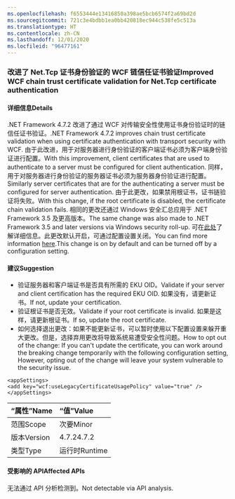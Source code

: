 ```yaml
---
ms.openlocfilehash: f6553444e13416850a398ae5bcb6574f2a69bd2d
ms.sourcegitcommit: 721c3e4bdbb1ea0bb420818ec944c538fe5c513a
ms.translationtype: HT
ms.contentlocale: zh-CN
ms.lasthandoff: 12/01/2020
ms.locfileid: "96477161"
---
```

### <a name="improved-wcf-chain-trust-certificate-validation-for-nettcp-certificate-authentication"></a><span data-ttu-id="7a1d7-101">改进了 Net.Tcp 证书身份验证的 WCF 链信任证书验证</span><span class="sxs-lookup"><span data-stu-id="7a1d7-101">Improved WCF chain trust certificate validation for Net.Tcp certificate authentication</span></span>

#### <a name="details"></a><span data-ttu-id="7a1d7-102">详细信息</span><span class="sxs-lookup"><span data-stu-id="7a1d7-102">Details</span></span>

<span data-ttu-id="7a1d7-103">.NET Framework 4.7.2 改进了通过 WCF 对传输安全性使用证书身份验证时的链信任证书验证。</span><span class="sxs-lookup"><span data-stu-id="7a1d7-103">.NET Framework 4.7.2 improves chain trust certificate validation when using certificate authentication with transport security with WCF.</span></span> <span data-ttu-id="7a1d7-104">由于此改进，用于对服务器进行身份验证的客户端证书必须为客户端身份验证进行配置。</span><span class="sxs-lookup"><span data-stu-id="7a1d7-104">With this improvement, client certificates that are used to authenticate to a server must be configured for client authentication.</span></span>  <span data-ttu-id="7a1d7-105">同样，用于对服务器进行身份验证的服务器证书必须为服务器身份验证进行配置。</span><span class="sxs-lookup"><span data-stu-id="7a1d7-105">Similarly server certificates that are for the authenticating a server must be configured for server authentication.</span></span> <span data-ttu-id="7a1d7-106">由于此更改，如果禁用根证书，证书链验证将失败。</span><span class="sxs-lookup"><span data-stu-id="7a1d7-106">With this change, if the root certificate is disabled, the certificate chain validation fails.</span></span> <span data-ttu-id="7a1d7-107">相同的更改还通过 Windows 安全汇总应用于 .NET Framework 3.5 及更高版本。</span><span class="sxs-lookup"><span data-stu-id="7a1d7-107">The same change was also made to .NET Framework 3.5 and later versions via Windows security roll-up.</span></span> <span data-ttu-id="7a1d7-108">可在[此处](https://support.microsoft.com/help/4055269/security-only-update-for-net-framework-3-5-1-4-5-2-4-6-4-6-1-4-6-2-4-7)了解详细信息。此更改默认开启，可通过配置设置关闭。</span><span class="sxs-lookup"><span data-stu-id="7a1d7-108">You can find more information [here](https://support.microsoft.com/help/4055269/security-only-update-for-net-framework-3-5-1-4-5-2-4-6-4-6-1-4-6-2-4-7).This change is on by default and can be turned off by a configuration setting.</span></span>

#### <a name="suggestion"></a><span data-ttu-id="7a1d7-109">建议</span><span class="sxs-lookup"><span data-stu-id="7a1d7-109">Suggestion</span></span>

<ul><li><span data-ttu-id="7a1d7-110">验证服务器和客户端证书是否具有所需的 EKU OID。</span><span class="sxs-lookup"><span data-stu-id="7a1d7-110">Validate if your server and client certification has the required EKU OID.</span></span> <span data-ttu-id="7a1d7-111">如果没有，请更新证书。</span><span class="sxs-lookup"><span data-stu-id="7a1d7-111">If not, update your certification.</span></span></li><li><span data-ttu-id="7a1d7-112">验证根证书是否无效。</span><span class="sxs-lookup"><span data-stu-id="7a1d7-112">Validate if your root certificate is invalid.</span></span> <span data-ttu-id="7a1d7-113">如果是这样，请更新根证书。</span><span class="sxs-lookup"><span data-stu-id="7a1d7-113">If so, update the root certificate.</span></span></li><li><span data-ttu-id="7a1d7-114">如何选择退出更改：如果不能更新证书，可以暂时使用以下配置设置来躲开重大更改。但是，选择弃用更改将导致系统易遭受安全性问题。</span><span class="sxs-lookup"><span data-stu-id="7a1d7-114">How to opt out of the change: If you can't update the certificate, you can work around the breaking change temporarily with the following configuration setting,  However, opting out of the change will leave your system vulnerable to the security issue.</span></span></li></ul><pre><code class="lang-xml">&lt;appSettings&gt;&#13;&#10;&lt;add key=&quot;wcf:useLegacyCertificateUsagePolicy&quot; value=&quot;true&quot; /&gt;&#13;&#10;&lt;/appSettings&gt;&#13;&#10;</code></pre>

| <span data-ttu-id="7a1d7-115">“属性”</span><span class="sxs-lookup"><span data-stu-id="7a1d7-115">Name</span></span>    | <span data-ttu-id="7a1d7-116">“值”</span><span class="sxs-lookup"><span data-stu-id="7a1d7-116">Value</span></span>       |
|:--------|:------------|
| <span data-ttu-id="7a1d7-117">范围</span><span class="sxs-lookup"><span data-stu-id="7a1d7-117">Scope</span></span>   |<span data-ttu-id="7a1d7-118">次要</span><span class="sxs-lookup"><span data-stu-id="7a1d7-118">Minor</span></span>|
|<span data-ttu-id="7a1d7-119">版本</span><span class="sxs-lookup"><span data-stu-id="7a1d7-119">Version</span></span>|<span data-ttu-id="7a1d7-120">4.7.2</span><span class="sxs-lookup"><span data-stu-id="7a1d7-120">4.7.2</span></span>|
|<span data-ttu-id="7a1d7-121">类型</span><span class="sxs-lookup"><span data-stu-id="7a1d7-121">Type</span></span>|<span data-ttu-id="7a1d7-122">运行时</span><span class="sxs-lookup"><span data-stu-id="7a1d7-122">Runtime</span></span>|

#### <a name="affected-apis"></a><span data-ttu-id="7a1d7-123">受影响的 API</span><span class="sxs-lookup"><span data-stu-id="7a1d7-123">Affected APIs</span></span>

<span data-ttu-id="7a1d7-124">无法通过 API 分析检测到。</span><span class="sxs-lookup"><span data-stu-id="7a1d7-124">Not detectable via API analysis.</span></span>

<!--

#### Affected APIs

Not detectable via API analysis.

-->
